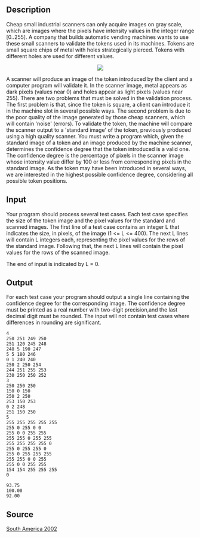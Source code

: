 <h2>Description</h2><p>Cheap small industrial scanners can only acquire images on gray scale, which are images where the pixels have intensity values in the integer range [0..255]. A company that builds automatic vending machines wants to use these small scanners to validate the tokens used in its machines. Tokens are small square chips of metal with holes strategically pierced. Tokens with different holes are used for different values.
</p><center><img src="images/1296_1.jpg"></center><p>
</p>A scanner will produce an image of the token introduced by the client and a computer program will validate it. In the scanner image, metal appears as dark pixels (values near 0) and holes appear as light pixels (values near 255). There are two problems that must be solved in the validation process. The first problem is that, since the token is square, a client can introduce it in the machine slot in several possible ways. The second problem is due to the poor quality of the image generated by those cheap scanners, which will contain 'noise' (errors). To validate the token, the machine will compare the scanner output to a 'standard image' of the token, previously produced using a high quality scanner.
You must write a program which, given the standard image of a token and an image produced by the machine scanner, determines the confidence degree that the token introduced is a valid one. The confidence degree is the percentage of pixels in the scanner image whose intensity value differ by 100 or less from corresponding pixels in the standard image. As the token may have been introduced in several ways, we are interested in the highest possible confidence degree, considering all possible token positions.<h2>Input</h2><p>Your program should process several test cases. Each test case specifies the size of the token image and the pixel values for the standard and scanned images. The first line of a test case contains an integer L that indicates the size, in pixels, of the image (1 &lt;= L &lt;= 400). The next L lines will contain L integers each, representing the pixel values for the rows of the standard image. Following that, the next L lines will contain the pixel values for the rows of the scanned image. 
</p>The end of input is indicated by L = 0.<h2>Output</h2><p>For each test case your program should output a single line containing the confidence degree for the corresponding image. The confidence degree must be printed as a real number with two-digit precision,and the last decimal digit must be rounded. The input will not contain test cases where differences in rounding are significant.</p><pre><code class="language-input1">4
250 251 249 250
251 120 245 248
248 5 190 247
5 5 180 246
0 1 240 240
250 2 250 254
244 251 255 253
230 250 250 252
3
250 250 250
150 0 150
250 2 250
253 150 253
0 2 248
251 150 250
5
255 255 255 255 255
255 0 255 0 0
255 0 0 255 255
255 255 0 255 255
255 255 255 255 0
255 0 255 255 0
255 0 255 255 255
255 255 0 0 255
255 0 0 255 255
154 154 255 255 255
0</code></pre><pre><code class="language-output1">93.75
100.00
92.00</code></pre><h2>Source</h2><a href="searchproblem?field=source&amp;key=South+America+2002">South America 2002</a>